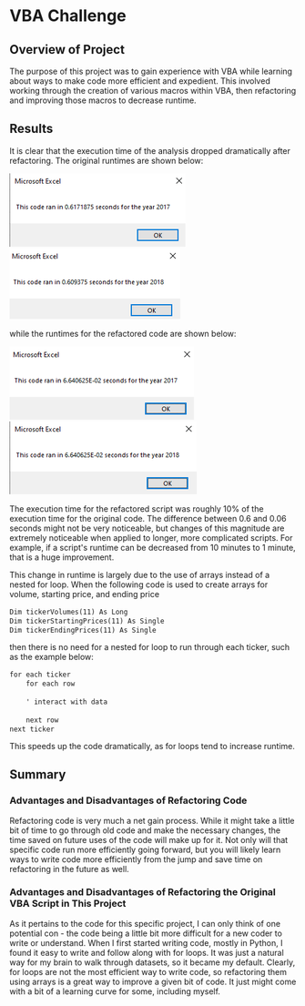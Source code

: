 # VBA Challenge

## Overview of Project

The purpose of this project was to gain experience with VBA while learning about ways to make code more efficient and expedient. This involved working through the creation of various macros within VBA, then refactoring and improving those macros to decrease runtime.

## Results

It is clear that the execution time of the analysis dropped dramatically after refactoring. The original runtimes are shown below:

![2017original](resources/2017_original.png)
![2018original](resources/2018_original.png)

while the runtimes for the refactored code are shown below:

![2017refactor](resources/VBA_Challenge_2017.png)
![2018refactor](resources/VBA_Challenge_2018.png)

The execution time for the refactored script was roughly 10% of the execution time for the original code. The difference between 0.6 and 0.06 seconds might not be very noticeable, but changes of this magnitude are extremely noticeable when applied to longer, more complicated scripts. For example, if a script's runtime can be decreased from 10 minutes to 1 minute, that is a huge improvement.

This change in runtime is largely due to the use of arrays instead of a nested for loop. When the following code is used to create arrays for volume, starting price, and ending price

    Dim tickerVolumes(11) As Long
    Dim tickerStartingPrices(11) As Single
    Dim tickerEndingPrices(11) As Single
    
then there is no need for a nested for loop to run through each ticker, such as the example below:

    for each ticker
        for each row
        
        ' interact with data
        
        next row
    next ticker
    
This speeds up the code dramatically, as for loops tend to increase runtime.

## Summary

### Advantages and Disadvantages of Refactoring Code

Refactoring code is very much a net gain process. While it might take a little bit of time to go through old code and make the necessary changes, the time saved on future uses of the code will make up for it. Not only will that specific code run more efficiently going forward, but you will likely learn ways to write code more efficiently from the jump and save time on refactoring in the future as well.

### Advantages and Disadvantages of Refactoring the Original VBA Script in This Project

As it pertains to the code for this specific project, I can only think of one potential con - the code being a little bit more difficult for a new coder to write or understand. When I first started writing code, mostly in Python, I found it easy to write and follow along with for loops. It was just a natural way for my brain to walk through datasets, so it became my default. Clearly, for loops are not the most efficient way to write code, so refactoring them using arrays is a great way to improve a given bit of code. It just might come with a bit of a learning curve for some, including myself.
